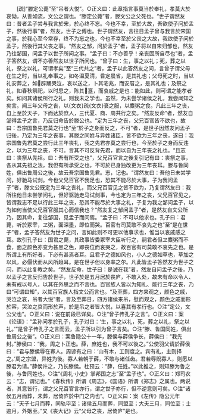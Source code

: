 <!-- { "loadSidebar": true } -->
　　[疏]“滕定公薨”至“吊者大悦”。○正义曰：此章指言事莫当於奉礼，孝莫大於哀恸，从善如流，文公之谓也。“滕定公薨”者，滕文公之父死也。“世子谓然友曰：昔者孟子尝与我言於宋，於心终不忘。今也不幸，至於大故，吾欲使子问於孟子，然後行事”者，然友，世子之傅也。世子谓然友，言往日孟子曾与我言於宋国之事，於我心至今常存，终不为忘之也，今也不幸至於父丧之大故，我欲使子问於孟子，然後行其父丧之事。“然友之邹，问於孟子”者，孟子将以自宋归邹也，然友乃往邹国，问孟子以世子所问之事。“孟子曰：不亦善乎！亲丧固所自尽也”者，孟子答然友，谓不亦善然友以世子所问也。“曾子曰：生，事之以礼；死，葬之以礼，祭之以礼，可谓孝矣”至“三代共之”者，孟子以此答然友之问，言曾子谓父母在生之时，当以礼奉事之，如冬温夏清，昏定晨省，是其礼也；父母死之时，当以礼安葬之，如辟踊哭泣，哀以送之，卜其宅兆，而安厝之，是其礼也；及祭之礼，如春秋祭祀，以时思之，陈其簋，而哀戚之是也：能如此，则可谓之能孝者矣。如问其诸侯所行之礼，则我未之学也。虽然，为未尝学诸侯之礼，我尝闻知之矣言。闻三年父母之丧，以{文衣}疏{文衣}衰之服，以麋粥之食。凡此三年之丧，自上至於天子，下而达於庶人，三代夏、商、周共行之矣。“然友反命”者，然友自邹得孟子之言，乃反归命告於滕公也。“定为三年之丧，父兄百官皆不欲也，故曰：吾宗国鲁先君莫之行也”至“於子之身而反之，不可”者，是世子因然友问孟子归後，乃定为三年之丧事，其滕之同姓与异姓诸臣，皆不欲为三年之丧，遂曰：我宗国鲁先君莫之尝行此三年丧礼，我之先君亦莫之尝行也，今至於子之身而反违之，以为三年之丧，不可。言其不可反背先君，而以自为三年丧之礼也。“且志曰：丧祭从先祖。曰：吾有所受之也”，父兄百官言之後复引记有曰：丧祭之事，各从其先祖之法，我但有所承受之也，不可於已身独改更为三年丧耳。滕与鲁同姓，俱出鲁周公之後，故云吾宗国鲁先君。志，记也。“谓然友曰：吾他日未尝学问，好驰马试剑。今也父兄百官不我足也，恐其不能尽於大事，子为我问孟子”者，滕文公既定为三年之丧礼，而父兄百官见之皆不欲为，乃复谓然友曰：我所往他日未尝学问礼，但好驱驰走马试剑事，今也定为三年之丧，父兄百官见之，皆谓我志不足以行此三年之丧，恐其不能尽於大事之礼，子复为我之邹问孟子，以为如何当使父兄百官服其心而信我也？“然友复之邹问孟子”者，是然友自文公所乃，因其命，复往邹国，见孟子而问焉。“孟子曰：不可以他求也。孔子曰：君薨，听於冢宰，ヱ粥，面深墨，即位而哭。百官有司莫敢不哀先之也”至“是在世子”者，孟子答然友为世子之问，言如此则不可更以他事求也，惟当以哀戚感之耳。故引孔子曰：国君之薨，其政事皆委冢宰大臣听行之，嗣君者但ヱ麋粥而不食，面之颜色亦变为甚黑之色，即丧位而哀哭之，故百官有司莫敢不哀先之也。是所谓上有所好者，下必有甚焉者耳。且君子之德如风也，小人之德如草也，草加之以风，必偃伏而从风所趋耳。是在世子但以身率之尔。凡此皆孟子答然友为世子之问，而以此复教之矣。“然友反命，世子曰：是诚在我”者，然友自问孟子之後，乃以孟子之言反归告於世子，世子於是五月居於丧庐，不敢入处，故未有命以令人、未有戒以号人，以其在外思之而不言也。百官族人皆以为知礼、能行三年之丧，乃曰“可谓曰知”，以其百官族人指文公而言也。“及至葬，四方来观之，颜色之戚，哭泣之哀，吊者大悦”者，言及至葬日，四方诸侯来吊，慰而观之，颜色之戚而形於容，哭泣之哀而形於声，於是吊之者皆大悦，以喜其有孝行也。○注“定公，文公父也”。○正义曰：说在前段已详矣。○注“曾子传孔子之言”。○正义曰：案《论语》：“孟孙问孝於孔子，孔子对曰：‘生，事之以礼，死，葬之以礼，祭之以礼。’”是曾子传孔子之言而云，孟子所以引为曾子言矣。○注“滕、鲁国同姓，俱出鲁周公之後”。○正义曰：案鲁隐公十一年，滕侯与薛侯争长，薛侯曰：“我先封。”滕侯曰：“我，周之卜正也。薛，庶姓也，我不可以後之。”公使羽父请於薛侯曰：“君与滕侯辱在寡人。周谚有之曰：‘山有木，工则度之。宾有礼，主则择之。’周之宗盟，异姓为後。寡人若朝于薛，不敢与诸任齿。君若辱贶寡人，则愿以滕君为请。”薛侯许之，乃长滕侯。杜预云：“薛，任姓。”以此推之，则知滕为鲁之後，与鲁同姓也。○注“《周礼·小史》掌邦国之志”至“孟子也”。○正义曰：郑司农云：“志，谓记也。”《春秋传》所谓《周志》，《国语》所谓《郑志》之属也。两说者，其意皆行，谓之父兄百官言亦行，谓之世子亦行，但不逆意则可矣。○注“诸侯五月而葬，未葬，居倚庐於中门之内也”。○正义曰：案《左传》隐公元年云：“天子七月而葬，同轨毕至；诸侯五月而葬，同盟至；大夫三月，同位至；士逾月，外姻至。”又《丧大记》云“父母之丧，居倚庐”是也。
